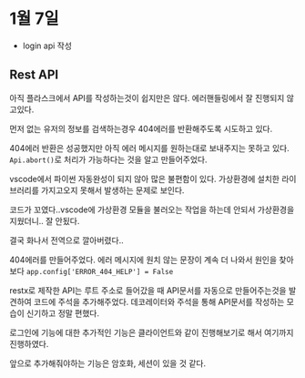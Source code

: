 # 1월 7일

* login api 작성





## Rest API

아직 플라스크에서 API를 작성하는것이 쉽지만은 않다. 에러핸들링에서 잘 진행되지 않고있다. 

먼저 없는 유저의 정보를 검색하는경우 404에러를 반환해주도록 시도하고 있다. 

404에러 반환은 성공했지만 아직 에러 메시지를 원하는대로 보내주지는 못하고 있다. `Api.abort()`로 처리가 가능하다는 것을 알고 만들어주었다.

vscode에서 파이썬 자동완성이 되지 않아 많은 불편함이 있다. 가상환경에 설치한 라이브러리를 가지고오지 못해서 발생하는 문제로 보인다.  

코드가 꼬였다..vscode에 가상환경 모듈을 불러오는 작업을 하는데 안되서 가상환경을 지웠더니.. 잘 안됬다.

결국 화나서 전역으로 깔아버렸다.. 



404에러를 만들어주었다. 에러 메시지에 원치 않는 문장이 계속 더 나와서 원인을 찾아보다 `app.config['ERROR_404_HELP'] = False` 



restx로 제작한 API는 루트 주소로 들어갔을 때 API문서를 자동으로 만들어주는것을 발견하여 코드에 주석을 추가해주었다. 데코레이터와 주석을 통해 API문서를 작성하는 모습이 신기하고 정말 편했다.

로그인에 기능에 대한 추가적인 기능은 클라이언트와 같이 진행해보기로 해서 여기까지 진행하였다. 

앞으로 추가해줘야하는 기능은 암호화, 세션이 있을 것 같다.



